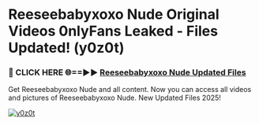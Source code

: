 # Reeseebabyxoxo Nude Original Videos 0nlyFans Leaked - Files Updated! (y0z0t)

<h3>🔴 CLICK HERE 🌐==►► <a href="https://tinyurl.com/yrmya6cz" rel="nofollow">Reeseebabyxoxo Nude Updated Files</a></h3>

Get Reeseebabyxoxo Nude and all content. Now you can access all videos and pictures of Reeseebabyxoxo Nude. New Updated Files 2025!

[![y0z0t](https://i.imgur.com/FMdXYCs.gif)](https://tinyurl.com/yrmya6cz)
